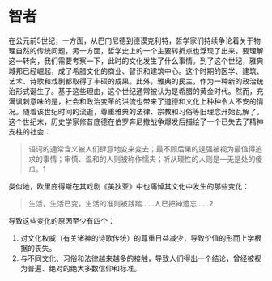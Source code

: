 # 智者

在公元前5世纪，一方面，从巴门尼德到德谟克利特，哲学家们持续争论着关于物理自然的传统问题，另一方面，哲学史上的一个主要转折点也浮现了出来。要理解这一转向，我们需要考察一下，此时的文化发生了什么事情。到了这个世纪，雅典城邦已经崛起，成了希腊文化的商业、智识和建筑中心。这个时期的医学、建筑、艺术、诗歌和戏剧都取得了丰硕的成果。此外，雅典的民主，作为一种新的政治统治形式诞生了。基于这些理由，这个世纪通常被认为是希腊的黄金时代。然而，充满讽刺意味的是，社会和政治变革的洪流也带来了道德和文化上种种令人不安的情况。随着该世纪时间的流逝，尊重雅典的法律、宗教和习俗等旧理念开始瓦解了。这个世纪末，历史学家修昔底德在伯罗奔尼撒战争爆发后描绘了一个已失去了精神支柱的社会：

> 语词的通常含义被人们肆意地变来变去；最不顾后果的逞强被视为最值得追求的事情；审慎、温和的人则被称作懦夫；听从理性的人则是一无是处的傻瓜。1

类似地，欧里庇得斯在其戏剧《美狄亚》中也痛悼其文化中发生的那些变化：

> 生活，生活已变，生活的准则被践踏……人已把神遗忘……2

导致这些变化的原因至少有四个：
1. 对文化权威（有关诸神的诗歌传统）的尊重日益减少，导致价值的形而上学根据的丧失。
2. 与不同文化、习俗和法律越来越多的接触，导致人们得出一个结论，曾经被视为普遍、绝对的绝大多数信仰和标准。